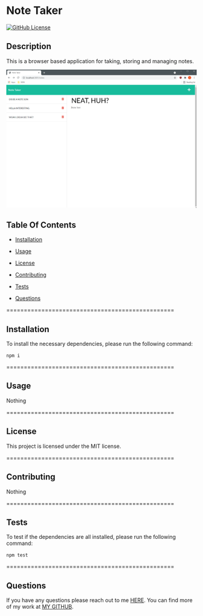 # Note Taker
[![GitHub License](https://img.shields.io/badge/license-MIT-blue.svg)](https://opensource.org/licenses/MIT)

## Description

This is a browser based application for taking, storing and managing notes. 

![Here is a screenshot of the application](./img/full-site-screenshot.png)

  ## Table Of Contents

* [Installation](#!installation)

* [Usage](#usage)

* [License](#license)

* [Contributing](#contributing)

* [Tests](#tests)

* [Questions](#questions)

================================================

## Installation

To install the necessary dependencies, please run the following command:

```
npm i
```

================================================

## Usage

Nothing

================================================

## License

This project is licensed under the MIT license.

================================================

## Contributing

Nothing

================================================

## Tests

To test if the dependencies are all installed, please run the following command:

```
npm test
```

================================================

## Questions

If you have any questions please reach out to me [HERE](mailto:josh@joshwatkins.photo). You can find more of my work at [MY GITHUB](https://www.github.com/joshuakwatkins/).


